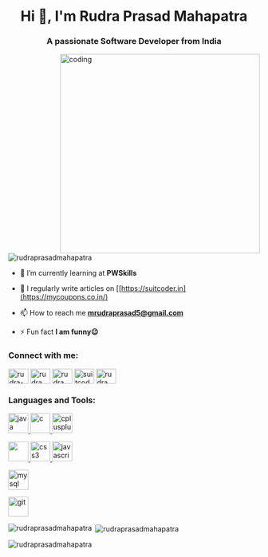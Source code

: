 <h1 align="center">Hi 👋, I'm Rudra Prasad Mahapatra</h1>
<h3 align="center">A passionate Software Developer from India</h3>

<img align="right" alt="coding" width="400" src="https://camo.githubusercontent.com/cae12fddd9d6982901d82580bdf321d81fb299141098ca1c2d4891870827bf17/68747470733a2f2f6d69726f2e6d656469756d2e636f6d2f6d61782f313336302f302a37513379765349765f7430696f4a2d5a2e676966">

<p align="left"> <img src="https://komarev.com/ghpvc/?username=rudraprasadmahapatra&label=Profile%20views&color=0e75b6&style=flat" alt="rudraprasadmahapatra" /> </p>

- 🌱 I’m currently learning at **PWSkills**

- 📝 I regularly write articles on [[https://suitcoder.in](https://mycoupons.co.in/)

- 📫 How to reach me **mrudraprasad5@gmail.com**

- ⚡ Fun fact  **I am funny😉**

<h3 align="left">Connect with me:</h3>
<p align="left">
<a href="https://linkedin.com/in/rudra-prasad-mahapatra" target="blank"><img align="center" src="https://img.icons8.com/?size=1x&id=13930&format=png" alt="rudra-prasad-mahapatra" height="30" width="40" /></a>
<a href="https://fb.com/rudra prasad mahapatra" target="blank"><img align="center" src="https://img.icons8.com/?size=1x&id=yGcWL8copNNQ&format=png" alt="rudra prasad mahapatra" height="30" width="40" /></a>
<a href="https://instagram.com/rudra_prasad_1" target="blank"><img align="center" src="https://img.icons8.com/?size=1x&id=ZRiAFreol5mE&format=gif" alt="rudra_prasad_1" height="30" width="40" /></a>
<a href="https://www.youtube.com/c/suitcoder" target="blank"><img align="center" src="https://img.icons8.com/?size=1x&id=9a46bTk3awwI&format=png" alt="suitcoder" height="30" width="40" /></a>
<a href="https://www.leetcode.com/rudra_prasad_" target="blank"><img align="center" src="https://img.icons8.com/?size=1x&id=wDGo581Ea5Nf&format=png" alt="rudra_prasad_" height="30" width="40" /></a>
</p>

<h3 align="left">Languages and Tools:</h3>
<p align="left">
   <a href="https://www.java.com" target="_blank" rel="noreferrer"> 
    <img src="https://img.icons8.com/?size=1x&id=GPfHz0SM85FX&format=gif" alt="java" width="40" height="40"/> </a>
  
  <a href="https://www.cprogramming.com/" target="_blank" rel="noreferrer"> 
    <img src="https://img.icons8.com/?size=1x&id=40670&format=png" alt="c" width="40" height="40"/> </a>
    
  <a href="https://www.w3schools.com/cpp/" target="_blank" rel="noreferrer"> 
    <img src="https://img.icons8.com/?size=1x&id=40669&format=png" alt="cplusplus" width="40" height="40"/> </a>
    
  <a href="https://www.w3.org/html/" target="_blank" rel="noreferrer"> <img src="https://img.icons8.com/?size=1x&id=20909&format=png" width="40" height="40"/> </a>
  <a href="https://www.w3schools.com/css/" target="_blank" rel="noreferrer"> <img src="https://img.icons8.com/?size=1x&id=21278&format=png" alt="css3" width="40" height="40"/> </a>
  <a href="https://developer.mozilla.org/en-US/docs/Web/JavaScript" target="_blank" rel="noreferrer"> 
    <img src="https://img.icons8.com/?size=1x&id=tGvHBPJaKqEd&format=gif" alt="javascript" width="40" height="40"/> </a>

  <a href="https://www.mysql.com/" target="_blank" rel="noreferrer">
      <img src="https://img.icons8.com/?size=1x&id=UFXRpPFebwa2&format=png" alt="mysql" width="40" height="40"/> </a> 
</p>
  
  <a href="https://git-scm.com/" target="_blank" rel="noreferrer">
    <img src="https://www.vectorlogo.zone/logos/git-scm/git-scm-icon.svg" alt="git" width="40" height="40"/> </a> 
<br>

    
  

<p><img align="left" src="https://github-readme-stats.vercel.app/api/top-langs?username=rudraprasadmahapatra&show_icons=true&locale=en&layout=compact" alt="rudraprasadmahapatra" /></p>

<p>&nbsp;<img align="center" src="https://github-readme-stats.vercel.app/api?username=rudraprasadmahapatra&show_icons=true&locale=en" alt="rudraprasadmahapatra" /></p>

<p><img align="center" src="https://github-readme-streak-stats.herokuapp.com/?user=rudraprasadmahapatra&" alt="rudraprasadmahapatra" /></p>
